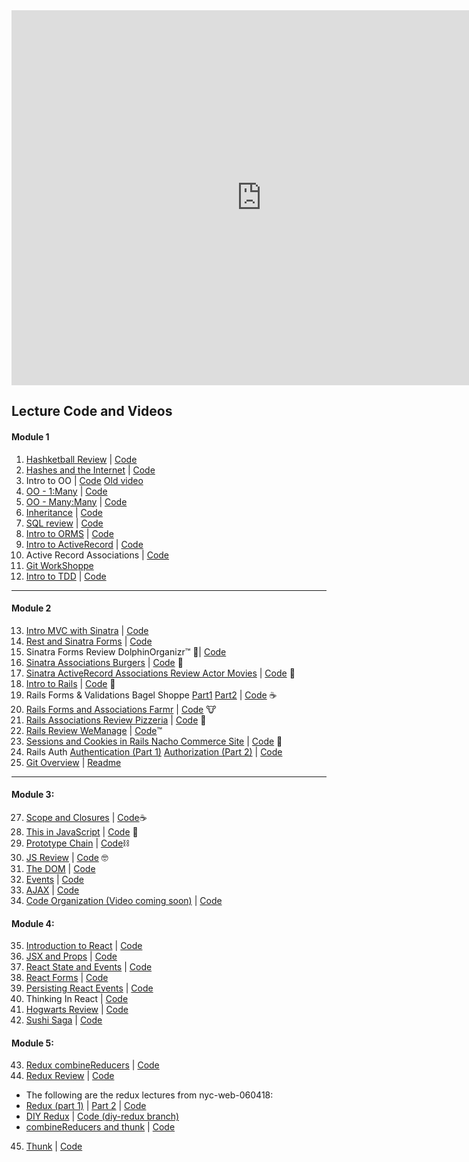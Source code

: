 <iframe src="https://calendar.google.com/calendar/embed?src=flatironschool.com_re5hqgkglc2joun275gd81a6ig%40group.calendar.google.com&ctz=America%2FNew_York" style="border: 0" width="800" height="600" frameborder="0" scrolling="no"></iframe>

## Lecture Code and Videos

#### Module 1
1. [Hashketball Review](https://youtu.be/_v6x8tWGcws) | [Code](https://github.com/learn-co-students/nyc-web-062518/tree/master/01-hashketball-review)
2. [Hashes and the Internet](https://youtu.be/eux23aSLarU) | [Code](https://github.com/learn-co-students/nyc-web-062518/tree/master/02-hashes-and-the-internet)
3. Intro to OO | [Code](https://github.com/learn-co-students/nyc-web-062518/tree/master/03-intro-oo) [Old video](https://www.youtube.com/watch?v=ScTVbtPcIkw)
4. [OO - 1:Many](https://youtu.be/auD-evtaWBA) | [Code](https://github.com/learn-co-students/nyc-web-062518/tree/master/04-one-to-many)
5. [OO - Many:Many](https://youtu.be/w8JgVD2EpTg) | [Code](https://github.com/learn-co-students/nyc-web-062518/tree/master/05-many-to-many)
6. [Inheritance](https://youtu.be/Cd4eoeNuGAU) | [Code](https://github.com/learn-co-students/nyc-web-062518/tree/master/06-inheritance)
7. [SQL review](https://youtu.be/RBGmdYuYbgg) | [Code](https://github.com/learn-co-students/nyc-web-062518/tree/master/07-sql-review)
8. [Intro to ORMS](https://www.youtube.com/watch?v=h545In-U0Q0&feature=youtu.be) | [Code](https://github.com/learn-co-students/nyc-web-062518/tree/master/08-intro-orms)
9. [Intro to ActiveRecord](https://youtu.be/SK5NAL0icwU) | [Code](https://github.com/learn-co-students/nyc-web-062518/tree/master/09-active-record-intro)
10. Active Record Associations | [Code](https://github.com/learn-co-students/nyc-web-062518/tree/master/10-active-record-associations)
11. [Git WorkShoppe](https://github.com/learn-co-students/nyc-web-062518/tree/master/11-git-workflow)
12. [Intro to TDD](https://www.youtube.com/watch?v=Yhjx1ie--Qw) | [Code](https://github.com/learn-co-students/nyc-web-062518/tree/master/12-intro-to-tdd)

---

#### Module 2
13. [Intro MVC with Sinatra](https://www.youtube.com/watch?v=ashEBVxwbYs) | [Code](https://github.com/learn-co-students/nyc-web-062518/tree/master/13-sinatra-mvc-intro-people)
15. [Rest and Sinatra Forms](https://www.youtube.com/watch?v=hXucgXZhEs4) | [Code](https://github.com/learn-co-students/nyc-web-062518/tree/master/14-sinatra-forms-rest)
16. Sinatra Forms Review DolphinOrganizr™️ 🐬| [Code](https://github.com/learn-co-students/nyc-web-062518/tree/master/15-sinatra-forms-review-dolphinorganizr)
17. [Sinatra Associations Burgers](https://www.youtube.com/watch?v=EMrHp5d3tTI) | [Code](https://github.com/learn-co-students/nyc-web-062518/tree/master/16-sinatra-active-record-relationships-burgers) 🍔
18. [Sinatra ActiveRecord Associations Review Actor Movies](https://www.youtube.com/watch?v=WtpSJy69Wcc) | [Code](https://github.com/learn-co-students/nyc-web-062518/tree/master/17-activerecord-sinatra-relationships-review-moviestarz) 🍿
19. [Intro to Rails](https://youtu.be/ZT2FeGiIFVk) | [Code](https://github.com/learn-co-students/nyc-web-062518/tree/master/18-intro-rails-donut-shop) 🍩
20. Rails Forms & Validations Bagel Shoppe [Part1](https://www.youtube.com/watch?v=HgUvzyCAsiU) [Part2](https://www.youtube.com/watch?v=6v9yH15uYCI) | [Code](https://github.com/learn-co-students/nyc-web-062518/tree/master/19-rails-forms-rest-validations-bagel-shop) ☕️
21. [Rails Forms and Associations Farmr](https://www.youtube.com/watch?v=a0R84PId4hE) | [Code](https://github.com/learn-co-students/nyc-web-062518/tree/master/20-rails-associations-farmr) 🐮
22. [Rails Associations Review Pizzeria](https://www.youtube.com/watch?v=mnqn6LAZtoA) | [Code](https://github.com/learn-co-students/nyc-web-062518/tree/master/21-rails-associations-review-pizzas) 🍕
23. [Rails Review WeManage](https://www.youtube.com/watch?v=2rSYY7t1ljE) | [Code](https://github.com/learn-co-students/nyc-web-062518/tree/master/22-rails-review-we-work-tm)™️
24. [Sessions and Cookies in Rails Nacho Commerce Site](https://www.youtube.com/watch?v=1gkSezbL6WQ) | [Code](https://github.com/learn-co-students/nyc-web-062518/tree/master/23-sessions-cookies-flavortown) 🧀
25. Rails Auth [Authentication (Part 1)](https://www.youtube.com/watch?v=6KaCa-LG7WQ) [Authorization (Part 2)](https://www.youtube.com/watch?v=Ai6DAKyKTvA) | [Code](https://github.com/learn-co-students/nyc-web-062518/tree/master/24-rails-auth)
25. [Git Overview](https://www.youtube.com/watch?v=0kb3D4XHzFg) | [Readme](https://github.com/learn-co-students/nyc-web-062518/tree/master/25-ye-olde-git-workshoppe)

---

#### Module 3:
27. [Scope and Closures](https://www.youtube.com/watch?v=fRI7V8AtyeM) | [Code](https://github.com/learn-co-students/nyc-web-062518/tree/master/26-scope-and-closures)☕️
28. [This in JavaScript](https://www.youtube.com/watch?v=4F7jDJiWAUI) | [Code](https://github.com/learn-co-students/nyc-web-062518/tree/master/27-this-is-javascript) 🤔
29. [Prototype Chain](https://www.youtube.com/watch?v=evKgyZvw5lE&feature=youtu.be) | [Code](https://github.com/learn-co-students/nyc-web-062518/tree/master/28-prototype-chain)⛓
30. [JS Review](https://www.youtube.com/watch?v=XdLPA-QAIZo) | [Code](https://github.com/learn-co-students/nyc-web-062518/tree/master/29-js-midweek-review) 🤓
31. [The DOM](https://youtu.be/-S60o1AMGzY) | [Code](https://github.com/learn-co-students/nyc-web-062518/tree/master/30-the-dom)
32. [Events](https://youtu.be/9itUnrpSzmM) | [Code](https://github.com/learn-co-students/nyc-web-062518/tree/master/31-js-events)
33. [AJAX](https://www.youtube.com/watch?v=c98Zi5OWlK8&feature=youtu.be) | [Code](https://github.com/learn-co-students/nyc-web-062518/tree/master/32-ajax)
34. [Code Organization (Video coming soon)](https://www.youtube.com/watch?v=MuUaqt4Pauo&feature=youtu.be) | [Code](https://github.com/learn-co-students/nyc-web-062518/tree/master/33-code-organization)

#### Module 4:
35. [Introduction to React](https://www.youtube.com/watch?v=1pzWcMG_1Xk&feature=youtu.be) | [Code](https://github.com/learn-co-students/nyc-web-062518/tree/master/34-introduction-to-react)
36. [JSX and Props](https://www.youtube.com/watch?v=-CBSIIMqu4c&feature=youtu.be) | [Code](https://github.com/learn-co-students/nyc-web-062518/tree/master/35-react-jsx-pros-instaflat)
37. [React State and Events](https://www.youtube.com/watch?v=P-OMEFdm_6k&feature=youtu.be) | [Code](https://codesandbox.io/s/04m31n72w0)
38. [React Forms](https://www.youtube.com/watch?v=SGtzi_v-pkI&feature=youtu.be) | [Code](https://codesandbox.io/s/olkxjkly9y)
39. [Persisting React Events](https://www.youtube.com/watch?v=i6E7kLnLqt0&feature=youtu.be) | [Code](https://codesandbox.io/s/4qpl027zvw)
40. Thinking In React | [Code](https://github.com/laurkim/scoopDoggsIceCreamShoppe)
41. [Hogwarts Review](https://youtu.be/tZIXbYus_lU) | [Code](https://github.com/laurkim/hoggyPotter)
42. [Sushi Saga](https://youtu.be/6xUFLBqyElE) | [Code](https://github.com/laurkim/SushiSagaPals)

#### Module 5:
43. [Redux combineReducers](https://youtu.be/PUQGNLdB83I) | [Code](https://github.com/learn-co-students/nyc-web-062518/tree/master/38-combine-reducers-thunk)
44. [Redux Review](https://youtu.be/djPoh6qGpm4) | [Code](https://github.com/learn-co-students/nyc-web-062518/tree/master/38-combine-reducers-thunk/pet-peeve)
  * The following are the redux lectures from nyc-web-060418:
  * [Redux (part 1)](https://youtu.be/9HEsb07kFl4) | [Part 2](https://youtu.be/SIPEho5Xia4) | [Code](https://github.com/learn-co-students/nyc-mhtn-web-060418/tree/master/43-redux)
  * [DIY Redux](https://youtu.be/XMPL-IaCyHw) | [Code (diy-redux branch)](https://github.com/hysan/birthify-fe/tree/diy-redux)
  * [combineReducers and thunk](https://youtu.be/rn7cY9iGWE0) | [Code](https://github.com/learn-co-students/nyc-mhtn-web-060418/tree/master/44-combine-reducers-thunk)
45. [Thunk](https://youtu.be/oGbgIVtw95s) | [Code](https://github.com/learn-co-students/nyc-web-062518/tree/master/38-combine-reducers-thunk)
